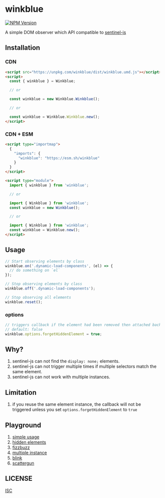 # winkblue

[![NPM Version](https://img.shields.io/npm/v/winkblue)](https://www.npmjs.com/package/winkblue)

A simple DOM observer which API compatible to [sentinel-js](https://github.com/muicss/sentineljs)

## Installation

### CDN

```html
<script src="https://unpkg.com/winkblue/dist/winkblue.umd.js"></script>
<script>
  const { winkblue } = Winkblue;

  // or

  const winkblue = new Winkblue.Winkblue();

  // or

  const winkblue = Winkblue.Winkblue.new();
</script>
```

### CDN + ESM

```html
<script type="importmap">
  {
    "imports": {
      "winkblue": "https://esm.sh/winkblue"
    }
  }
</script>

<script type="module">
  import { winkblue } from 'winkblue';

  // or

  import { Winkblue } from 'winkblue';
  const winkblue = new Winkblue();

  // or

  import { Winkblue } from 'winkblue';
  const winkblue = Winkblue.new();
</script>
```

## Usage

```js
// Start observing elements by class
winkblue.on('.dynamic-load-components', (el) => {
  // do something on `el`
});

// Stop observing elements by class
winkblue.off('.dynamic-load-components');

// Stop observing all elements
winkblue.reset();
```

### options

```js
// triggers callback if the element had been removed then attached back on document
// default: false
winkblue.options.forgetHiddenElement = true;
```

## Why?

1. sentinel-js can not find the `display: none;` elements.
2. sentinel-js can not trigger multiple times if multiple selectors match the same element.
3. sentinel-js can not work with multiple instances.

## Limitation

1. if you reuse the same element instance, the callback will not be triggered unless you set `options.forgetHiddenElement` to `true`

## Playground

1. [simple usage](https://flandredaisuki.github.io/winkblue/play/simple)
2. [hidden elements](https://flandredaisuki.github.io/winkblue/play/hidden)
3. [fizzbuzz](https://flandredaisuki.github.io/winkblue/play/fizzbuzz)
4. [multiple instance](https://flandredaisuki.github.io/winkblue/play/multi-instance)
5. [blink](https://flandredaisuki.github.io/winkblue/play/blink)
6. [scattergun](https://flandredaisuki.github.io/winkblue/play/scattergun)

## LICENSE

[ISC](LICENSE)
